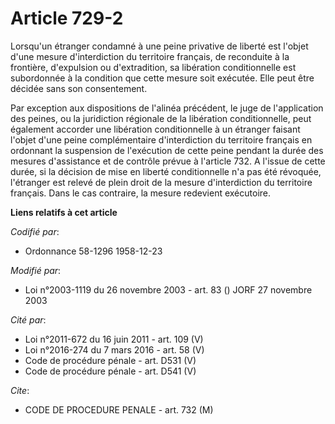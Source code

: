 # Article 729-2

Lorsqu'un étranger condamné à une peine privative de liberté est l'objet d'une mesure d'interdiction du territoire français,
de reconduite à la frontière, d'expulsion ou d'extradition, sa libération conditionnelle est subordonnée à la condition que
cette mesure soit exécutée. Elle peut être décidée sans son consentement.

Par exception aux dispositions de l'alinéa précédent, le juge de l'application des peines, ou la juridiction régionale de la
libération conditionnelle, peut également accorder une libération conditionnelle à un étranger faisant l'objet d'une peine
complémentaire d'interdiction du territoire français en ordonnant la suspension de l'exécution de cette peine pendant la
durée des mesures d'assistance et de contrôle prévue à l'article 732. A l'issue de cette durée, si la décision de mise en
liberté conditionnelle n'a pas été révoquée, l'étranger est relevé de plein droit de la mesure d'interdiction du territoire
français. Dans le cas contraire, la mesure redevient exécutoire.

**Liens relatifs à cet article**

_Codifié par_:

  - Ordonnance 58-1296 1958-12-23

_Modifié par_:

  - Loi n°2003-1119 du 26 novembre 2003 - art. 83 () JORF 27 novembre 2003

_Cité par_:

  - Loi n°2011-672 du 16 juin 2011 - art. 109 (V)
  - Loi n°2016-274 du 7 mars 2016 - art. 58 (V)
  - Code de procédure pénale - art. D531 (V)
  - Code de procédure pénale - art. D541 (V)

_Cite_:

  - CODE DE PROCEDURE PENALE - art. 732 (M)
